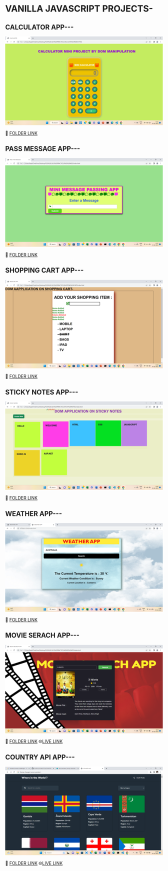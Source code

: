 # VANILLA JAVASCRIPT PROJECTS-

## CALCULATOR APP---

![IMG1](./CALCULATOR2/Screenshot%20(261).png)


:file_folder: [FOLDER LINK](https://github.com/kapilsarkar/FSJS2.0/tree/main/JS%20PRACTICE/CALCULATOR2)

## PASS MESSAGE APP---

![IMG2](./PASS%20MSG/MINIMSG.png)

:file_folder: [FOLDER LINK](https://github.com/kapilsarkar/FSJS2.0/tree/main/JS%20PRACTICE/PASS%20MSG)

## SHOPPING CART APP---


![IMG3](./SHOPPING%20CART/Screenshot%20(262).png)


:file_folder: [FOLDER LINK](https://github.com/kapilsarkar/FSJS2.0/tree/main/JS%20PRACTICE/SHOPPING%20CART)


## STICKY NOTES APP---

![IMG4](./STICKY%20NOTES/Screenshot%20(263).png)

:file_folder: [FOLDER LINK](https://github.com/kapilsarkar/FSJS2.0/tree/main/JS%20PRACTICE/STICKY%20NOTES)

## WEATHER APP---

![IMG5](./WEATHER%20APP/Screenshot%20(265).png)

:file_folder: [FOLDER LINK](https://github.com/kapilsarkar/FSJS2.0/tree/main/JS%20PRACTICE/WEATHER%20APP)


## MOVIE SERACH APP---

![IMG6](./MOVIE%20APP/Screenshot%20(273).png)


:file_folder: [FOLDER LINK](https://github.com/kapilsarkar/FSJS2.0/tree/main/JS%20PRACTICE/MOVIE%20APP)
:globe_with_meridians:[LIVE LINK](https://ksmovie2.vercel.app/)


## COUNTRY API  APP---

![IMG1](./COUNTRY%20API/IMG1.png)


:file_folder: [FOLDER LINK](https://github.com/kapilsarkar/FSJS2.0/tree/main/JS%20PRACTICE/COUNTRY%20API)
:globe_with_meridians:[LIVE LINK](https://sunny-tulumba-5ee8b3.netlify.app/)














